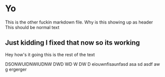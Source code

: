 # Yo

This is the other fuckin markdown file. Why is this showing up as header
This should be normal text


## Just kidding I fixed that now so its working

Hey how's it going this is the rest of the text

DSONWUIDNWIUDNW
DWD
WD
W
DW
D
eiouwnfisaunfasd
asa
sd
asdf
aw
g
ergerger
